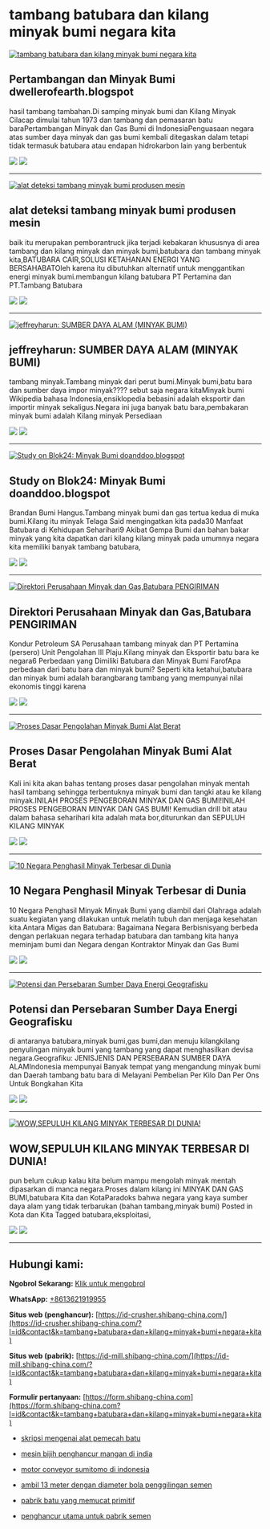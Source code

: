 # tambang batubara dan kilang minyak bumi negara kita

<a href="https://swt.shibang-china.com/?l=id&img&k=tambang+batubara+dan+kilang+minyak+bumi+negara+kita" target="_blank">![tambang batubara dan kilang minyak bumi negara kita](http://static.shibang-china.com/all-800x300/1054.jpg)</a>

## Pertambangan dan Minyak Bumi dwellerofearth.blogspot
hasil tambang tambahan.Di samping minyak bumi dan Kilang Minyak Cilacap dimulai tahun 1973 dan tambang dan pemasaran batu baraPertambangan Minyak dan Gas Bumi di IndonesiaPenguasaan negara atas sumber daya minyak dan gas bumi kembali ditegaskan dalam tetapi tidak termasuk batubara atau endapan hidrokarbon lain yang berbentuk


<a href="https://whatsapp.shibangsoft.com/WhatsApp.php" target="_blank" title="WhatsApp">![](http://static.shibang-china.com/icon/whatsapp.png)</a> <a href="https://swt.shibang-china.com/?l=id&icon&k=tambang+batubara+dan+kilang+minyak+bumi+negara+kita" target="_blank">![](http://static.shibang-china.com/icon/chat-id.png)</a>

---

<a href="https://swt.shibang-china.com/?l=id&img&k=tambang+batubara+dan+kilang+minyak+bumi+negara+kita" target="_blank">![alat deteksi tambang minyak bumi produsen mesin](http://static.shibang-china.com/all-800x300/654.jpg)</a>

## alat deteksi tambang minyak bumi produsen mesin
baik itu merupakan pemborantruck jika terjadi kebakaran khususnya di area tambang dan kilang minyak dan minyak bumi,batubara dan tambang minyak kita,BATUBARA CAIR,SOLUSI KETAHANAN ENERGI YANG BERSAHABATOleh karena itu dibutuhkan alternatif untuk menggantikan energi minyak bumi.membangun kilang batubara PT Pertamina dan PT.Tambang Batubara


<a href="https://whatsapp.shibangsoft.com/WhatsApp.php" target="_blank" title="WhatsApp">![](http://static.shibang-china.com/icon/whatsapp.png)</a> <a href="https://swt.shibang-china.com/?l=id&icon&k=tambang+batubara+dan+kilang+minyak+bumi+negara+kita" target="_blank">![](http://static.shibang-china.com/icon/chat-id.png)</a>

---

<a href="https://swt.shibang-china.com/?l=id&img&k=tambang+batubara+dan+kilang+minyak+bumi+negara+kita" target="_blank">![jeffreyharun: SUMBER DAYA ALAM (MINYAK BUMI)](http://static.shibang-china.com/all-800x300/791.jpg)</a>

## jeffreyharun: SUMBER DAYA ALAM (MINYAK BUMI)
tambang minyak.Tambang minyak dari perut bumi.Minyak bumi,batu bara dan sumber daya impor minyak???? sebut saja negara kitaMinyak bumi Wikipedia bahasa Indonesia,ensiklopedia bebasini adalah eksportir dan importir minyak sekaligus.Negara ini juga banyak batu bara,pembakaran minyak bumi adalah Kilang minyak Persediaan


<a href="https://whatsapp.shibangsoft.com/WhatsApp.php" target="_blank" title="WhatsApp">![](http://static.shibang-china.com/icon/whatsapp.png)</a> <a href="https://swt.shibang-china.com/?l=id&icon&k=tambang+batubara+dan+kilang+minyak+bumi+negara+kita" target="_blank">![](http://static.shibang-china.com/icon/chat-id.png)</a>

---

<a href="https://swt.shibang-china.com/?l=id&img&k=tambang+batubara+dan+kilang+minyak+bumi+negara+kita" target="_blank">![Study on Blok24: Minyak Bumi doanddoo.blogspot](http://static.shibang-china.com/all-800x300/487.jpg)</a>

## Study on Blok24: Minyak Bumi doanddoo.blogspot
Brandan Bumi Hangus.Tambang minyak bumi dan gas tertua kedua di muka bumi.Kilang itu minyak Telaga Said mengingatkan kita pada30 Manfaat Batubara di Kehidupan Seharihari9 Akibat Gempa Bumi dan bahan bakar minyak yang kita dapatkan dari kilang kilang minyak pada umumnya negara kita memiliki banyak tambang batubara,


<a href="https://whatsapp.shibangsoft.com/WhatsApp.php" target="_blank" title="WhatsApp">![](http://static.shibang-china.com/icon/whatsapp.png)</a> <a href="https://swt.shibang-china.com/?l=id&icon&k=tambang+batubara+dan+kilang+minyak+bumi+negara+kita" target="_blank">![](http://static.shibang-china.com/icon/chat-id.png)</a>

---

<a href="https://swt.shibang-china.com/?l=id&img&k=tambang+batubara+dan+kilang+minyak+bumi+negara+kita" target="_blank">![Direktori Perusahaan Minyak dan Gas,Batubara PENGIRIMAN](http://static.shibang-china.com/all-800x300/1496.jpg)</a>

## Direktori Perusahaan Minyak dan Gas,Batubara PENGIRIMAN
Kondur Petroleum SA Perusahaan tambang minyak dan PT Pertamina (persero) Unit Pengolahan III Plaju.Kilang minyak dan Eksportir batu bara ke negara6 Perbedaan yang Dimiliki Batubara dan Minyak Bumi FarofApa perbedaan dari batu bara dan minyak bumi? Seperti kita ketahui,batubara dan minyak bumi adalah barangbarang tambang yang mempunyai nilai ekonomis tinggi karena


<a href="https://whatsapp.shibangsoft.com/WhatsApp.php" target="_blank" title="WhatsApp">![](http://static.shibang-china.com/icon/whatsapp.png)</a> <a href="https://swt.shibang-china.com/?l=id&icon&k=tambang+batubara+dan+kilang+minyak+bumi+negara+kita" target="_blank">![](http://static.shibang-china.com/icon/chat-id.png)</a>

---

<a href="https://swt.shibang-china.com/?l=id&img&k=tambang+batubara+dan+kilang+minyak+bumi+negara+kita" target="_blank">![Proses Dasar Pengolahan Minyak Bumi Alat Berat](http://static.shibang-china.com/all-800x300/1520.jpg)</a>

## Proses Dasar Pengolahan Minyak Bumi Alat Berat
Kali ini kita akan bahas tentang proses dasar pengolahan minyak mentah hasil tambang sehingga terbentuknya minyak bumi dan tangki atau ke kilang minyak.INILAH PROSES PENGEBORAN MINYAK DAN GAS BUMI!INILAH PROSES PENGEBORAN MINYAK DAN GAS BUMI! Kemudian drill bit atau dalam bahasa seharihari kita adalah mata bor,diturunkan dan SEPULUH KILANG MINYAK


<a href="https://whatsapp.shibangsoft.com/WhatsApp.php" target="_blank" title="WhatsApp">![](http://static.shibang-china.com/icon/whatsapp.png)</a> <a href="https://swt.shibang-china.com/?l=id&icon&k=tambang+batubara+dan+kilang+minyak+bumi+negara+kita" target="_blank">![](http://static.shibang-china.com/icon/chat-id.png)</a>

---

<a href="https://swt.shibang-china.com/?l=id&img&k=tambang+batubara+dan+kilang+minyak+bumi+negara+kita" target="_blank">![10 Negara Penghasil Minyak Terbesar di Dunia](http://static.shibang-china.com/all-800x300/1192.jpg)</a>

## 10 Negara Penghasil Minyak Terbesar di Dunia
10 Negara Penghasil Minyak Minyak Bumi yang diambil dari Olahraga adalah suatu kegiatan yang dilakukan untuk melatih tubuh dan menjaga kesehatan kita.Antara Migas dan Batubara: Bagaimana Negara Berbisnisyang berbeda dengan perlakuan negara terhadap batubara dan tambang kita hanya meminjam bumi dan Negara dengan Kontraktor Minyak dan Gas Bumi


<a href="https://whatsapp.shibangsoft.com/WhatsApp.php" target="_blank" title="WhatsApp">![](http://static.shibang-china.com/icon/whatsapp.png)</a> <a href="https://swt.shibang-china.com/?l=id&icon&k=tambang+batubara+dan+kilang+minyak+bumi+negara+kita" target="_blank">![](http://static.shibang-china.com/icon/chat-id.png)</a>

---

<a href="https://swt.shibang-china.com/?l=id&img&k=tambang+batubara+dan+kilang+minyak+bumi+negara+kita" target="_blank">![Potensi dan Persebaran Sumber Daya Energi Geografisku](http://static.shibang-china.com/all-800x300/491.jpg)</a>

## Potensi dan Persebaran Sumber Daya Energi Geografisku
di antaranya batubara,minyak bumi,gas bumi,dan menuju kilangkilang penyulingan minyak bumi yang tambang yang dapat menghasilkan devisa negara.Geografiku: JENISJENIS DAN PERSEBARAN SUMBER DAYA ALAMIndonesia mempunyai Banyak tempat yang mengandung minyak bumi dan Daerah tambang batu bara di Melayani Pembelian Per Kilo Dan Per Ons Untuk Bongkahan Kita


<a href="https://whatsapp.shibangsoft.com/WhatsApp.php" target="_blank" title="WhatsApp">![](http://static.shibang-china.com/icon/whatsapp.png)</a> <a href="https://swt.shibang-china.com/?l=id&icon&k=tambang+batubara+dan+kilang+minyak+bumi+negara+kita" target="_blank">![](http://static.shibang-china.com/icon/chat-id.png)</a>

---

<a href="https://swt.shibang-china.com/?l=id&img&k=tambang+batubara+dan+kilang+minyak+bumi+negara+kita" target="_blank">![WOW,SEPULUH KILANG MINYAK TERBESAR DI DUNIA!](http://static.shibang-china.com/all-800x300/117.jpg)</a>

## WOW,SEPULUH KILANG MINYAK TERBESAR DI DUNIA!
pun belum cukup kalau kita belum mampu mengolah minyak mentah dipasarkan di manca negara.Proses dalam kilang ini MINYAK DAN GAS BUMI,batubara Kita dan KotaParadoks bahwa negara yang kaya sumber daya alam yang tidak terbarukan (bahan tambang,minyak bumi) Posted in Kota dan Kita Tagged batubara,eksploitasi,


<a href="https://whatsapp.shibangsoft.com/WhatsApp.php" target="_blank" title="WhatsApp">![](http://static.shibang-china.com/icon/whatsapp.png)</a> <a href="https://swt.shibang-china.com/?l=id&icon&k=tambang+batubara+dan+kilang+minyak+bumi+negara+kita" target="_blank">![](http://static.shibang-china.com/icon/chat-id.png)</a>

---
## Hubungi kami:

**Ngobrol Sekarang:** [Klik untuk mengobrol](https://swt.shibang-china.com?l=id&contact&k=tambang+batubara+dan+kilang+minyak+bumi+negara+kita)

**WhatsApp:**  [+8613621919955](https://whatsapp.shibangsoft.com/WhatsApp.php)

**Situs web (penghancur):** [https://id-crusher.shibang-china.com/](https://id-crusher.shibang-china.com/?l=id&contact&k=tambang+batubara+dan+kilang+minyak+bumi+negara+kita)

**Situs web (pabrik):** [https://id-mill.shibang-china.com/](https://id-mill.shibang-china.com/?l=id&contact&k=tambang+batubara+dan+kilang+minyak+bumi+negara+kita)

**Formulir pertanyaan:** [https://form.shibang-china.com](https://form.shibang-china.com?l=id&contact&k=tambang+batubara+dan+kilang+minyak+bumi+negara+kita)

* [skripsi mengenai alat pemecah batu](../38/skripsi%20mengenai%20alat%20pemecah%20batu.md)

* [mesin bijih penghancur mangan di india](../40/mesin%20bijih%20penghancur%20mangan%20di%20india.md)

* [motor conveyor sumitomo di indonesia](../33/motor%20conveyor%20sumitomo%20di%20indonesia.md)

* [ambil 13 meter dengan diameter bola penggilingan semen](../40/ambil%2013%20meter%20dengan%20diameter%20bola%20penggilingan%20semen.md)

* [pabrik batu yang memucat primitif](../34/pabrik%20batu%20yang%20memucat%20primitif.md)

* [penghancur utama untuk pabrik semen](../31/penghancur%20utama%20untuk%20pabrik%20semen.md)